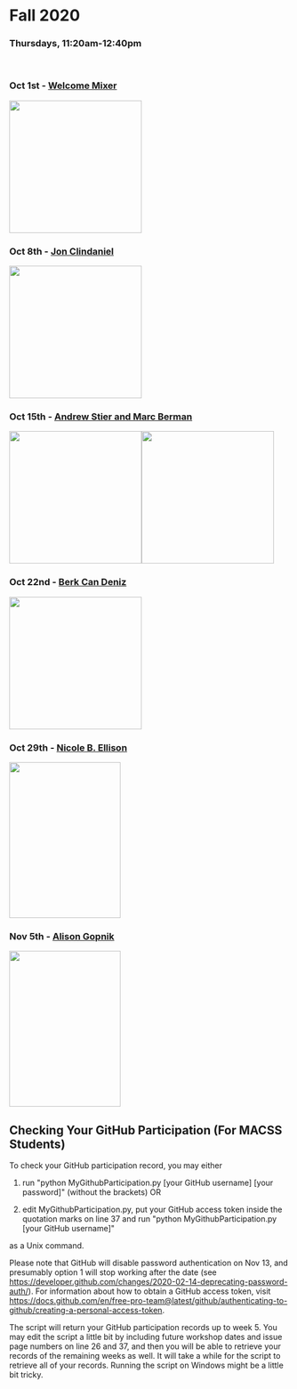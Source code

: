 # Fall 2020
### Thursdays, 11:20am-12:40pm

<br>

### Oct 1st - [Welcome Mixer](https://github.com/uchicago-computation-workshop/Fall2020/tree/master/fall2020mixer)

<div><img src="https://avatars3.githubusercontent.com/u/32048906?s=200&v=4" width="238" height="238"></div>



### Oct 8th - [Jon Clindaniel](https://github.com/uchicago-computation-workshop/Fall2020/tree/master/10-08_Clindaniel)

<div><img src="https://macss.uchicago.edu/sites/macss.uchicago.edu/files/styles/columnwidth-wider/public/uploads/images/Screenshot%202019-09-23%2010.58.34.png?itok=ULCExQwo" width="238" height="238"></div>



### Oct 15th - [Andrew Stier and Marc Berman](https://github.com/uchicago-computation-workshop/Fall2020/tree/master/10-15_Stier_Berman)

<div><img src="https://psychology.uchicago.edu/sites/psychology.uchicago.edu/files/styles/columnwidth-wider/public/uploads/images/4083.jpeg?itok=9c_eQIix" width="238" height="238"><img src="https://macss.uchicago.edu/sites/macss.uchicago.edu/files/styles/columnwidth-wider/public/uploads/images/Screen%20Shot%202018-06-27%20at%2011.09.43%20AM.png?itok=WqfiFvS_" width="238" height="238"></div>



### Oct 22nd - [Berk Can Deniz](https://github.com/uchicago-computation-workshop/Fall2020/tree/master/10-22_Can_Deniz)

<div><img src = "https://www.gsb.stanford.edu/sites/default/files/styles/270x270/public/6111422_denizberk_can_kazfd_photo_0.jpg?itok=tZhd9gBM" width="238" height="238"></div>


### Oct 29th - [Nicole B. Ellison](https://github.com/uchicago-computation-workshop/Fall2020/tree/master/10-29_Ellison)

<div><img src = "http://www-personal.umich.edu/~enicole/photo.jpg" width="200" height="280"></div>

### Nov 5th - [Alison Gopnik](https://github.com/uchicago-computation-workshop/Fall2020/tree/master/11-5_Gopnik)

<div><img src = "file:///Users/elizabethhuppert/Library/Containers/com.apple.mail/Data/Library/Mail%20Downloads/3A974454-65E4-4F46-B87E-D577010E4ADF/Attie%20and%20Me%20Tight%20Square%20with%20Credit%20Final.jpeg" width="200" height="280"></div>

## Checking Your GitHub Participation (For MACSS Students) 

To check your GitHub participation record, you may either

1. run "python MyGithubParticipation.py [your GitHub username] [your password]" (without the brackets) OR

2. edit MyGithubParticipation.py, put your GitHub access token inside the quotation marks on line 37 and run "python MyGithubParticipation.py [your GitHub username]" 

as a Unix command. 

Please note that GitHub will disable password authentication on Nov 13, and presumably option 1 will stop working after the date (see https://developer.github.com/changes/2020-02-14-deprecating-password-auth/). For information about how to obtain a GitHub access token, visit https://docs.github.com/en/free-pro-team@latest/github/authenticating-to-github/creating-a-personal-access-token. 

The script will return your GitHub participation records up to week 5. You may edit the script a little bit by including future workshop dates and issue page numbers on line 26 and 37, and then you will be able to retrieve your records of the remaining weeks as well. It will take a while for the script to retrieve all of your records. Running the script on Windows might be a little bit tricky. 